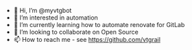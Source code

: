 - 👋 Hi, I’m @myvtgbot
- 👀 I’m interested in automation
- 🌱 I’m currently learning how to automate renovate for GitLab
- 💞️ I’m looking to collaborate on Open Source
- 📫 How to reach me - see https://github.com/vtgrail

<!---
myvtgbot/myvtgbot is a ✨ special ✨ repository because its `README.md` (this file) appears on your GitHub profile.
You can click the Preview link to take a look at your changes.
--->

